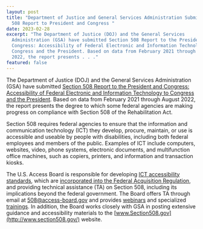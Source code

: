 ```yaml
---
layout: post
title: "Department of Justice and General Services Administration Submit Section
  508 Report to President and Congress "
date: 2023-02-28
excerpt: "The Department of Justice (DOJ) and the General Services
  Administration (GSA) have submitted Section 508 Report to the President and
  Congress: Accessibility of Federal Electronic and Information Technology to
  Congress and the President. Based on data from February 2021 through August
  2022, the report presents . . ."
featured: false
---
```

The Department of Justice (DOJ) and the General Services Administration (GSA) have submitted [Section 508 Report to the President and Congress: Accessibility of Federal Electronic and Information Technology to Congress and the President](https://www.justice.gov/crt/page/file/1569331/download). Based on data from February 2021 through August 2022, the report presents the degree to which some federal agencies are making progress on compliance with Section 508 of the Rehabilitation Act.  

Section 508 requires federal agencies to ensure that the information and communication technology (ICT) they develop, procure, maintain, or use is accessible and useable by people with disabilities, including both federal employees and members of the public. Examples of ICT include computers, websites, video, phone systems, electronic documents, and multifunction office machines, such as copiers, printers, and information and transaction kiosks. 

The U.S. Access Board is responsible for developing [ICT accessibility standards](https://www.access-board.gov/ict/), which are [incorporated into the Federal Acquisition Regulation](https://www.section508.gov/blog/far-update-adds-revised-508-standards/), and providing technical assistance (TA) on Section 508, including its implications beyond the federal government. The Board offers TA through email at [508@access-board.gov](mailto:508@access-board.gov) and provides [webinars](https://www.access-board.gov/webinars/) and specialized [trainings](https://www.access-board.gov/webinars/training.html). In addition, the Board works closely with GSA in posting extensive guidance and accessibility materials to the [www.Section508.gov](http://www.section508.gov/) website.
